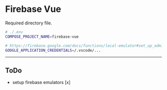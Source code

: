 # Firebase Vue

Required directory file.

```bash
# ./.env
COMPOSE_PROJECT_NAME=firebase-vue

# https://firebase.google.com/docs/functions/local-emulator#set_up_admin_credentials_optional
GOOGLE_APPLICATION_CREDENTIALS=/.vscode/...
```

---

## ToDo

- setup firebase emulators [x]
